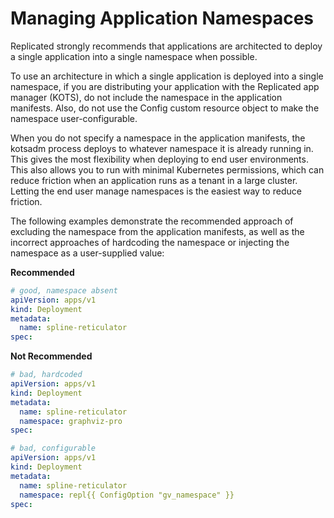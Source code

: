 # Managing Application Namespaces

Replicated strongly recommends that applications are architected to deploy a single application into a single namespace when possible. 

To use an architecture in which a single application is deployed into a single namespace, if you are distributing your application with the Replicated app manager (KOTS), do not include the namespace in the application manifests. Also, do not use the Config custom resource object to make the namespace user-configurable.

When you do not specify a namespace in the application manifests, the kotsadm process deploys to whatever namespace it is already running in. This gives the most flexibility when deploying to end user environments. This also allows you to run with minimal Kubernetes permissions, which can reduce friction when an application runs as a tenant in a large cluster. Letting the end user manage namespaces is the easiest way to reduce friction.

The following examples demonstrate the recommended approach of excluding the namespace from the application manifests, as well as the incorrect approaches of hardcoding the namespace or injecting the namespace as a user-supplied value:

**Recommended**

```yaml
# good, namespace absent
apiVersion: apps/v1
kind: Deployment
metadata:
  name: spline-reticulator
spec:
```

**Not Recommended**

```yaml
# bad, hardcoded
apiVersion: apps/v1
kind: Deployment
metadata:
  name: spline-reticulator
  namespace: graphviz-pro
spec:
```

```yaml
# bad, configurable
apiVersion: apps/v1
kind: Deployment
metadata:
  name: spline-reticulator
  namespace: repl{{ ConfigOption "gv_namespace" }}
spec:
```
